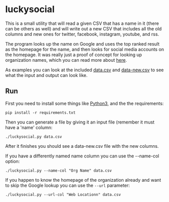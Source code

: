 # luckysocial

This is a small utility that will read a given CSV that has a name in it (there
can be others as well) and will write out a new CSV that includes all the old
columns and new ones for twitter, facebook, instagram, youtube, and rss.

The program looks up the name on Google and uses the top ranked result as the
homepage for the name, and then looks for social media accounts on the homepage.
It was really just a proof of concept for looking up organization names, which
you can read more about [here](https://inkdroid.org/2020/09/05/organizations-on-twitter/).

As examples you can look at the included [data.csv](https://github.com/edsu/luckysocial/blob/master/example/data.csv) and [data-new.csv](https://github.com/edsu/luckysocial/blob/master/example/data-new.csv) to see what the input and output can look like.

## Run

First you need to install some things like [Python3](https://python.org), and
the the requirements:

    pip install -r requirements.txt 

Then you can generate a file by giving it an input file (remember it must have a
'name' column:

    ./luckysocial.py data.csv

After it finishes you should see a data-new.csv file with the new columns.

If you have a differently named name column you can use the --name-col option:

    ./luckysocial.py --name-col "Org Name" data.csv

If you happen to know the homepage of the organization already and want to skip
the Google lookup you can use the `--url` parameter:

    ./luckysocial.py --url-col "Web Locationn" data.csv
